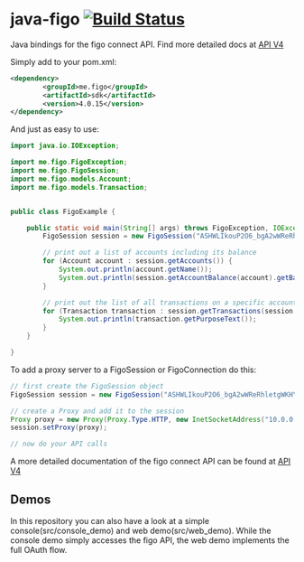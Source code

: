 java-figo [![Build Status](https://travis-ci.org/figo-connect/java-figo.png)](https://travis-ci.org/figo-connect/java-figo)
===========

Java bindings for the figo connect API. Find more detailed docs at [API V4](http://psd2-docs-preview.figo.io/index.html)

Simply add to your pom.xml:

```xml
<dependency>
        <groupId>me.figo</groupId>
        <artifactId>sdk</artifactId>
        <version>4.0.15</version>
</dependency>
```

And just as easy to use:
```java
import java.io.IOException;

import me.figo.FigoException;
import me.figo.FigoSession;
import me.figo.models.Account;
import me.figo.models.Transaction;


public class FigoExample {

	public static void main(String[] args) throws FigoException, IOException {
		FigoSession session = new FigoSession("ASHWLIkouP2O6_bgA2wWReRhletgWKHYjLqDaqb0LFfamim9RjexTo22ujRIP_cjLiRiSyQXyt2kM1eXU2XLFZQ0Hro15HikJQT_eNeT_9XQ");

		// print out a list of accounts including its balance
		for (Account account : session.getAccounts()) {
			System.out.println(account.getName());
			System.out.println(session.getAccountBalance(account).getBalance());
		}

		// print out the list of all transactions on a specific account
		for (Transaction transaction : session.getTransactions(session.getAccount("A1.2"))) {
			System.out.println(transaction.getPurposeText());
		}
	}

}
```

To add a proxy server to a FigoSession or FigoConnection do this:

```java
// first create the FigoSession object
FigoSession session = new FigoSession("ASHWLIkouP2O6_bgA2wWReRhletgWKHYjLqDaqb0LFfamim9RjexTo22ujRIP_cjLiRiSyQXyt2kM1eXU2XLFZQ0Hro15HikJQT_eNeT_9XQ");

// create a Proxy and add it to the session
Proxy proxy = new Proxy(Proxy.Type.HTTP, new InetSocketAddress("10.0.0.1", 8080));
session.setProxy(proxy);

// now do your API calls
```

A more detailed documentation of the figo connect API can be found at [API V4](http://psd2-docs-preview.figo.io/index.html)

Demos
-----
In this repository you can also have a look at a simple console(src/console_demo) and web demo(src/web_demo). While the console demo
simply accesses the figo API, the web demo implements the full OAuth flow.
